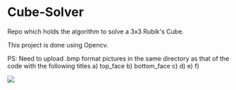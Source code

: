 # Cube-Solver
Repo which holds the algorithm to solve a 3x3 Rubik's Cube.

This project is done using Opencv.

PS: Need to upload .bmp format pictures in the same directory as that of the code with the following titles
a) top_face
b) bottom_face
c) 
d)
e)
f)

![](https://www.youcandothecube.com/resources/images/assets/rubiks-cube-coloured.png)

